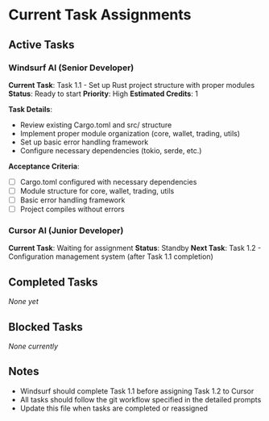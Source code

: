 # Current Task Assignments

## Active Tasks

### Windsurf AI (Senior Developer)
**Current Task**: Task 1.1 - Set up Rust project structure with proper modules
**Status**: Ready to start
**Priority**: High
**Estimated Credits**: 1

**Task Details**:
- Review existing Cargo.toml and src/ structure
- Implement proper module organization (core, wallet, trading, utils)
- Set up basic error handling framework
- Configure necessary dependencies (tokio, serde, etc.)

**Acceptance Criteria**:
- [ ] Cargo.toml configured with necessary dependencies
- [ ] Module structure for core, wallet, trading, utils
- [ ] Basic error handling framework
- [ ] Project compiles without errors

### Cursor AI (Junior Developer)
**Current Task**: Waiting for assignment
**Status**: Standby
**Next Task**: Task 1.2 - Configuration management system (after Task 1.1 completion)

## Completed Tasks
*None yet*

## Blocked Tasks
*None currently*

## Notes
- Windsurf should complete Task 1.1 before assigning Task 1.2 to Cursor
- All tasks should follow the git workflow specified in the detailed prompts
- Update this file when tasks are completed or reassigned
